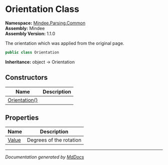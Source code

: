 ﻿<!--  
  <auto-generated>   
    The contents of this file were generated by a tool.  
    Changes to this file may be list if the file is regenerated  
  </auto-generated>   
-->

# Orientation Class

**Namespace:** [Mindee.Parsing.Common](../index.md)  
**Assembly:** Mindee  
**Assembly Version:** 1.1.0

The orientation which was applied from the original page.

```csharp
public class Orientation
```

**Inheritance:** object → Orientation

## Constructors

| Name                                   | Description |
| -------------------------------------- | ----------- |
| [Orientation()](constructors/index.md) |             |

## Properties

| Name                         | Description             |
| ---------------------------- | ----------------------- |
| [Value](properties/Value.md) | Degrees of the rotation |

___

*Documentation generated by [MdDocs](https://github.com/ap0llo/mddocs)*
